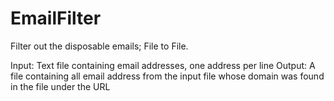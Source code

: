 # EmailFilter

Filter out the disposable emails; File to File.

Input: Text file containing email addresses, one address per line
Output: A file containing all email address from the input file whose domain was found in the file under the URL

